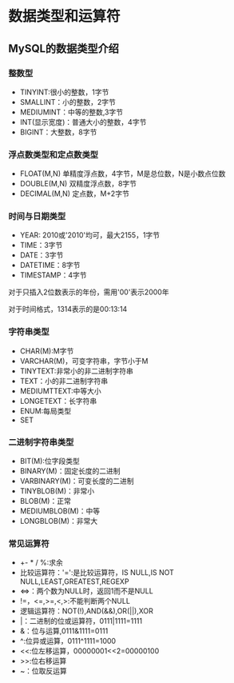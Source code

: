 # 数据类型和运算符

## MySQL的数据类型介绍

### 整数型
* TINYINT:很小的整数，1字节
* SMALLINT：小的整数，2字节
* MEDIUMINT：中等的整数,3字节
* INT(显示宽度)：普通大小的整数，4字节
* BIGINT：大整数，8字节

### 浮点数类型和定点数类型
* FLOAT(M,N) 单精度浮点数，4字节，M是总位数，N是小数点位数
* DOUBLE(M,N) 双精度浮点数，8字节
* DECIMAL(M,N) 定点数，M+2字节

### 时间与日期类型
* YEAR: 2010或'2010'均可，最大2155，1字节
* TIME：3字节
* DATE：3字节
* DATETIME：8字节
* TIMESTAMP：4字节

对于只插入2位数表示的年份，需用'00'表示2000年

对于时间格式，1314表示的是00:13:14

### 字符串类型
* CHAR(M):M字节
* VARCHAR(M)，可变字符串，字节小于M
* TINYTEXT:非常小的非二进制字符串
* TEXT：小的非二进制字符串
* MEDIUMTTEXT:中等大小
* LONGETEXT：长字符串
* ENUM:每局类型
* SET

### 二进制字符串类型
* BIT(M):位字段类型
* BINARY(M)：固定长度的二进制
* VARBINARY(M)：可变长度的二进制
* TINYBLOB(M)：非常小
* BLOB(M)：正常
* MEDIUMBLOB(M)：中等
* LONGBLOB(M)：非常大

### 常见运算符
* +- * / %:求余
* 比较运算符：'=':是比较运算符，IS NULL,IS NOT NULL,LEAST,GREATEST,REGEXP
* <=>：两个数为NULL时，返回1而不是NULL
* !=，<=,>=,<,>:不能判断两个NULL
* 逻辑运算符：NOT(!),AND(&&),OR(||),XOR
* |：二进制的位或运算符，0111|1111=1111
* &：位与运算,0111&1111=0111
* ^:位异或运算，0111^1111=1000
* <<:位左移运算，00000001<<2=00000100
* \>>:位右移运算
* ~：位取反运算